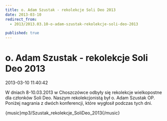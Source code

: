 ```yaml
---
title: o. Adam Szustak - rekolekcje Soli Deo 2013
date: 2013-03-10
redirect_from: 
  - 2013/2013.03.10-o-adam-szustak-rekolekcje-soli-deo-2013

published: true
---
```




# o. Adam Szustak - rekolekcje Soli Deo 2013

<time>2013-03-10 11:40:42</time>


W dniach 8-10.03.2013 w Choszczówce odbyły się rekolekcje wielkopostne dla członków Soli Deo. Naszym rekolekcjonistą był o. Adam Szustak OP. Poniżej nagrania z dwóch konferencji, które wygłosił podczas tych dni.


{music}mp3/Szustak_rekolekcje_SoliDeo_2013{/music}


&nbsp;


&nbsp;


<!--{{json:{"created_date":"2013-03-10 11:40:42","publish_down":"0000-00-00 00:00:00","id":"1170"}}}-->